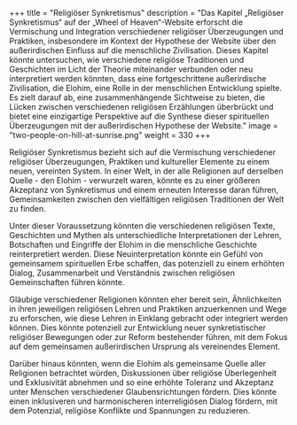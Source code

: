 +++
title = "Religiöser Synkretismus"
description = "Das Kapitel „Religiöser Synkretismus“ auf der „Wheel of Heaven“-Website erforscht die Vermischung und Integration verschiedener religiöser Überzeugungen und Praktiken, insbesondere im Kontext der Hypothese der Website über den außerirdischen Einfluss auf die menschliche Zivilisation. Dieses Kapitel könnte untersuchen, wie verschiedene religiöse Traditionen und Geschichten im Licht der Theorie miteinander verbunden oder neu interpretiert werden könnten, dass eine fortgeschrittene außerirdische Zivilisation, die Elohim, eine Rolle in der menschlichen Entwicklung spielte. Es zielt darauf ab, eine zusammenhängende Sichtweise zu bieten, die Lücken zwischen verschiedenen religiösen Erzählungen überbrückt und bietet eine einzigartige Perspektive auf die Synthese dieser spirituellen Überzeugungen mit der außerirdischen Hypothese der Website."
image = "two-people-on-hill-at-sunrise.png"
weight = 330
+++

Religiöser Synkretismus bezieht sich auf die Vermischung verschiedener religiöser Überzeugungen, Praktiken und kultureller Elemente zu einem neuen, vereinten System. In einer Welt, in der alle Religionen auf derselben Quelle - den Elohim - verwurzelt waren, könnte es zu einer größeren Akzeptanz von Synkretismus und einem erneuten Interesse daran führen, Gemeinsamkeiten zwischen den vielfältigen religiösen Traditionen der Welt zu finden.

Unter dieser Voraussetzung könnten die verschiedenen religiösen Texte, Geschichten und Mythen als unterschiedliche Interpretationen der Lehren, Botschaften und Eingriffe der Elohim in die menschliche Geschichte reinterpretiert werden. Diese Neuinterpretation könnte ein Gefühl von gemeinsamem spirituellen Erbe schaffen, das potenziell zu einem erhöhten Dialog, Zusammenarbeit und Verständnis zwischen religiösen Gemeinschaften führen könnte.

Gläubige verschiedener Religionen könnten eher bereit sein, Ähnlichkeiten in ihren jeweiligen religiösen Lehren und Praktiken anzuerkennen und Wege zu erforschen, wie diese Lehren in Einklang gebracht oder integriert werden können. Dies könnte potenziell zur Entwicklung neuer synkretistischer religiöser Bewegungen oder zur Reform bestehender führen, mit dem Fokus auf dem gemeinsamen außerirdischen Ursprung als vereinendes Element.

Darüber hinaus könnten, wenn die Elohim als gemeinsame Quelle aller Religionen betrachtet würden, Diskussionen über religiöse Überlegenheit und Exklusivität abnehmen und so eine erhöhte Toleranz und Akzeptanz unter Menschen verschiedener Glaubensrichtungen fördern. Dies könnte einen inklusiveren und harmonischeren interreligiösen Dialog fördern, mit dem Potenzial, religiöse Konflikte und Spannungen zu reduzieren.